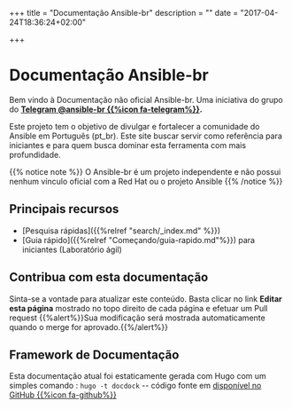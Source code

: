 +++
title = "Documentação Ansible-br"
description = ""
date = "2017-04-24T18:36:24+02:00"

+++

# Documentação Ansible-br
Bem vindo à Documentação não oficial Ansible-br. Uma iniciativa do grupo  do **[Telegram @ansible-br {{%icon fa-telegram%}}](https://t.me/ansiblebr).**

Este projeto tem o objetivo de divulgar e fortalecer a comunidade do Ansible em Português (pt_br). Este site buscar servir como referência para iniciantes e para quem busca dominar esta ferramenta com mais profundidade.

{{% notice note %}}
O Ansible-br é um projeto independente e não possui nenhum vínculo oficial com a Red Hat ou o projeto Ansible
{{% /notice %}}


## Principais recursos

* [Pesquisa rápidas]({{%relref "search/_index.md" %}})
* [Guia rápido]({{%relref "Começando/guia-rapido.md"%}}) para iniciantes (Laboratório ágil)

## Contribua com esta documentação
Sinta-se a vontade para atualizar este conteúdo. Basta clicar no link **Editar esta página** mostrado no topo direito de cada página e efetuar um Pull request
{{%alert%}}Sua modificação será mostrada automaticamente quando o merge for aprovado.{{%/alert%}}


## Framework de Documentação
Esta documentação atual foi estaticamente gerada com Hugo com um simples comando : `hugo -t docdock` -- código fonte em [disponível no GitHub {{%icon fa-github%}}](https://github.com/vjeantet/hugo-theme-docDock)
